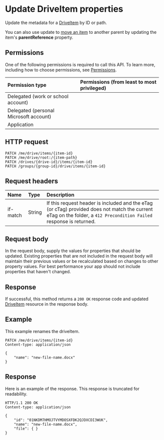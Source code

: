 # Update DriveItem properties

Update the metadata for a [DriveItem](../resources/driveitem.md) by ID or path.

You can also use update to [move an item](item_move.md) to another parent by updating the item's **parentReference** property.

## Permissions
One of the following permissions is required to call this API. To learn more, including how to choose permissions, see [Permissions](../../../concepts/permissions_reference.md).

|Permission type      | Permissions (from least to most privileged)              | 
|:--------------------|:---------------------------------------------------------| 
|Delegated (work or school account) |     | 
|Delegated (personal Microsoft account) |     | 
|Application |  | 

## HTTP request
<!-- { "blockType": "ignored" } -->
```http
PATCH /me/drive/items/{item-id}
PATCH /me/drive/root:/{item-path}
PATCH /drives/{drive-id}/items/{item-id}
PATCH /groups/{group-id}/drive/items/{item-id}
```

## Request headers

| Name          | Type   | Description                                                                                                                                                         |
|:--------------|:-------|:--------------------------------------------------------------------------------------------------------------------------------------------------------------------|
| if-match      | String | If this request header is included and the eTag (or cTag) provided does not match the current eTag on the folder, a `412 Precondition Failed` response is returned. |

## Request body
In the request body, supply the values for properties that should be updated.
Existing properties that are not included in the request body will maintain their previous values or be recalculated based on changes to other property values.
For best performance your app should not include properties that haven't changed.

## Response
If successful, this method returns a `200 OK` response code and updated [DriveItem](../resources/driveitem.md) resource in the response body.

## Example
This example renames the driveItem.

<!-- {
  "blockType": "request",
  "name": "update_item"
}-->
```http
PATCH /me/drive/items/{item-id}
Content-type: application/json

{
	"name": "new-file-name.docx"
}
```

## Response
Here is an example of the response. This response is truncated for readability.

<!-- {
  "blockType": "response",
  "truncated": true,
  "@odata.type": "microsoft.graph.driveItem"
} -->
```http
HTTP/1.1 200 OK
Content-type: application/json

{
	"id": "01NKDM7HMOJTVYMDOSXFDK2QJDXCDI3WUK",
	"name": "new-file-name.docx",
	"file": { }
}
```

<!-- uuid: 8fcb5dbc-d5aa-4681-8e31-b001d5168d79
2015-10-25 14:57:30 UTC -->
<!-- {
  "type": "#page.annotation",
  "description": "Update item",
  "keywords": "",
  "section": "documentation",
  "tocPath": "OneDrive/Item/Update item"
}-->
